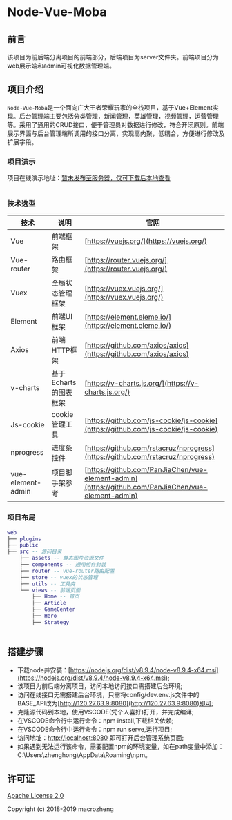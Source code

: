 # Node-Vue-Moba


## 前言

该项目为前后端分离项目的前端部分，后端项目为server文件夹。前端项目分为web展示端和admin可视化数据管理端。

## 项目介绍

`Node-Vue-Moba`是一个面向广大王者荣耀玩家的全栈项目，基于Vue+Element实现。后台管理端主要包括分类管理，新闻管理，英雄管理，视频管理，运营管理等。采用了通用的CRUD接口，便于管理员对数据进行修改，符合开闭原则。前端展示界面与后台管理端所调用的接口分离，实现高内聚，低耦合，方便进行修改及扩展字段。

### 项目演示

项目在线演示地址：[暂未发布至服务器，仅可下载后本地查看]()  

![]()

### 技术选型

技术 | 说明 | 官网
----|----|----
Vue | 前端框架 | [https://vuejs.org/](https://vuejs.org/)
Vue-router | 路由框架 | [https://router.vuejs.org/](https://router.vuejs.org/)
Vuex | 全局状态管理框架 | [https://vuex.vuejs.org/](https://vuex.vuejs.org/)
Element | 前端UI框架 | [https://element.eleme.io/](https://element.eleme.io/)
Axios | 前端HTTP框架 | [https://github.com/axios/axios](https://github.com/axios/axios)
v-charts | 基于Echarts的图表框架 | [https://v-charts.js.org/](https://v-charts.js.org/)
Js-cookie | cookie管理工具 | [https://github.com/js-cookie/js-cookie](https://github.com/js-cookie/js-cookie)
nprogress | 进度条控件 | [https://github.com/rstacruz/nprogress](https://github.com/rstacruz/nprogress)
vue-element-admin | 项目脚手架参考 | [https://github.com/PanJiaChen/vue-element-admin](https://github.com/PanJiaChen/vue-element-admin)

### 项目布局

``` lua
web
├── plugins
├── public
├── src -- 源码目录
    ├── assets -- 静态图片资源文件
    ├── components -- 通用组件封装
    ├── router -- vue-router路由配置
    ├── store -- vuex的状态管理
    ├── utils -- 工具类
    └── views -- 前端页面
        ├── Home -- 首页
        ├── Article
        ├── GameCenter
        ├── Hero
        ├── Strategy
 
```

## 搭建步骤
- 下载node并安装：[https://nodejs.org/dist/v8.9.4/node-v8.9.4-x64.msi](https://nodejs.org/dist/v8.9.4/node-v8.9.4-x64.msi);
- 该项目为前后端分离项目，访问本地访问接口需搭建后台环境;
- 访问在线接口无需搭建后台环境，只需将config/dev.env.js文件中的BASE_API改为[http://120.27.63.9:8080](http://120.27.63.9:8080)即可;
- 克隆源代码到本地，使用VSCODE(凭个人喜好)打开，并完成编译;
- 在VSCODE命令行中运行命令：npm install,下载相关依赖;
- 在VSCODE命令行中运行命令：npm run serve,运行项目;
- 访问地址：[http://localhost:8080](http://localhost:8080) 即可打开后台管理系统页面;
- 如果遇到无法运行该命令，需要配置npm的环境变量，如在path变量中添加：C:\Users\zhenghong\AppData\Roaming\npm。

## 许可证

[Apache License 2.0](https://github.com/macrozheng/mall-admin-web/blob/master/LICENSE)

Copyright (c) 2018-2019 macrozheng
